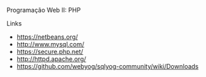 Programação Web II: PHP

Links

- https://netbeans.org/
- http://www.mysql.com/
- https://secure.php.net/
- http://httpd.apache.org/
- https://github.com/webyog/sqlyog-community/wiki/Downloads